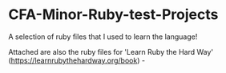 # CFA-Minor-Ruby-test-Projects

A selection of ruby files that I used to learn the language!

Attached are also the ruby files for 'Learn Ruby the Hard Way' (https://learnrubythehardway.org/book) - 


